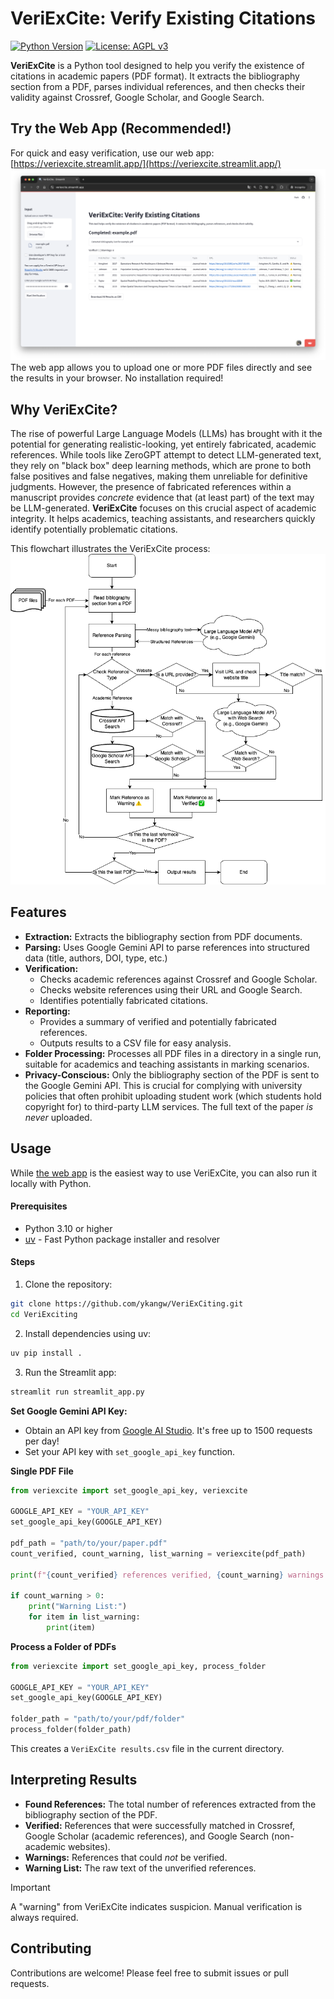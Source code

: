 # VeriExCite: Verify Existing Citations

[![Python Version](https://img.shields.io/badge/python-3.10+-blue.svg)](https://www.python.org/downloads/) [![License: AGPL v3](https://img.shields.io/badge/License-AGPL_v3-blue.svg)](https://www.gnu.org/licenses/agpl-3.0)

**VeriExCite** is a Python tool designed to help you verify the existence of citations in academic papers (PDF format). It extracts the bibliography section from a PDF, parses individual references, and then checks their validity against Crossref, Google Scholar, and Google Search.

## Try the Web App (Recommended!) 

For quick and easy verification, use our web app: [https://veriexcite.streamlit.app/](https://veriexcite.streamlit.app/) [![VeriExCite Web App Screenshot](images/streamlit_screenshot.png)](https://veriexcite.streamlit.app/) The web app allows you to upload one or more PDF files directly and see the results in your browser. No installation required!

## Why VeriExCite?

The rise of powerful Large Language Models (LLMs) has brought with it the potential for generating realistic-looking, yet entirely fabricated, academic references. While tools like ZeroGPT attempt to detect LLM-generated text, they rely on "black box" deep learning methods, which are prone to both false positives and false negatives, making them unreliable for definitive judgments. However, the presence of fabricated references within a manuscript provides *concrete* evidence that (at least part) of the text may be LLM-generated. **VeriExCite** focuses on this crucial aspect of academic integrity.  It helps academics, teaching assistants, and researchers quickly identify potentially problematic citations.

This flowchart illustrates the VeriExCite process: ![VeriExCite Flowchart](images/flowchart.drawio.png) 

## Features

*   **Extraction:** Extracts the bibliography section from PDF documents.
*   **Parsing:** Uses Google Gemini API to parse references into structured data (title, authors, DOI, type, etc.) 
*   **Verification:**
    *   Checks academic references against Crossref and Google Scholar.
    *   Checks website references using their URL and Google Search. 
    *   Identifies potentially fabricated citations.
*   **Reporting:**
    *   Provides a summary of verified and potentially fabricated references.
    *   Outputs results to a CSV file for easy analysis.
*  **Folder Processing:** Processes all PDF files in a directory in a single run, suitable for academics and teaching assistants in marking scenarios.
*  **Privacy-Conscious:** Only the bibliography section of the PDF is sent to the Google Gemini API. This is crucial for complying with university policies that often prohibit uploading student work (which students hold copyright for) to third-party LLM services. The full text of the paper *is never* uploaded.


## Usage

While [the web app](https://veriexcite.streamlit.app/) is the easiest way to use VeriExCite, you can also run it locally with Python.

#### Prerequisites
- Python 3.10 or higher
- [uv](https://github.com/astral-sh/uv) - Fast Python package installer and resolver

#### Steps

1. Clone the repository:
```bash
git clone https://github.com/ykangw/VeriExCiting.git
cd VeriExciting
```

2. Install dependencies using uv:
```bash
uv pip install .
```

3. Run the Streamlit app:
```bash
streamlit run streamlit_app.py 
```

**Set Google Gemini API Key:**

*   Obtain an API key from [Google AI Studio](https://ai.google.dev/aistudio). It's free up to 1500 requests per day!
*   Set your API key with `set_google_api_key` function. 

**Single PDF File**

```python
from veriexcite import set_google_api_key, veriexcite

GOOGLE_API_KEY = "YOUR_API_KEY"
set_google_api_key(GOOGLE_API_KEY)

pdf_path = "path/to/your/paper.pdf"
count_verified, count_warning, list_warning = veriexcite(pdf_path)

print(f"{count_verified} references verified, {count_warning} warnings.")

if count_warning > 0:
    print("Warning List:")
    for item in list_warning:
        print(item)
```

**Process a Folder of PDFs**

```python
from veriexcite import set_google_api_key, process_folder

GOOGLE_API_KEY = "YOUR_API_KEY"
set_google_api_key(GOOGLE_API_KEY)

folder_path = "path/to/your/pdf/folder"
process_folder(folder_path)
```
This creates a `VeriExCite results.csv` file in the current directory.

## Interpreting Results

*   **Found References:** The total number of references extracted from the bibliography section of the PDF.
*   **Verified:** References that were successfully matched in Crossref, Google Scholar (academic references), and Google Search (non-academic websites).
*   **Warnings:** References that could *not* be verified. 
*   **Warning List:** The raw text of the unverified references. 

> [!IMPORTANT]
>
> A "warning" from VeriExCite indicates suspicion. Manual verification is always  required. 

## Contributing

Contributions are welcome! Please feel free to submit issues or pull requests.

